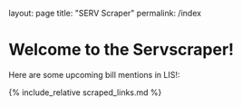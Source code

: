 layout: page
title: "SERV Scraper"
permalink: /index
# Welcome to the Servscraper!

Here are some upcoming bill mentions in LIS!:

{% include_relative scraped_links.md %}
